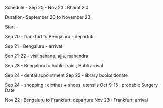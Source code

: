Schedule - Sep 20 - Nov 23 : Bharat 2.0


Duration- September 20 to November 23

Start -
 
Sep 20 - frankfurt to Bengaluru - departutr

Sep 21 - Bengaluru - arrival 

Sep 21-22 - visit sahana, ajja, mahendra

Sep 23 - Bengaluru to hubli- train , Hubli arrival 

Sep 24 - dental appointment 
Sep 25 - library books donate

Sep 24 - shopping :  clothes + shoes,  utensils 
Oct 9-15 : probable Surgery Date 


Nov 22 : Bengaluru to Frankfurt: departure
Nov 23 : Frankfurt: arrival 



